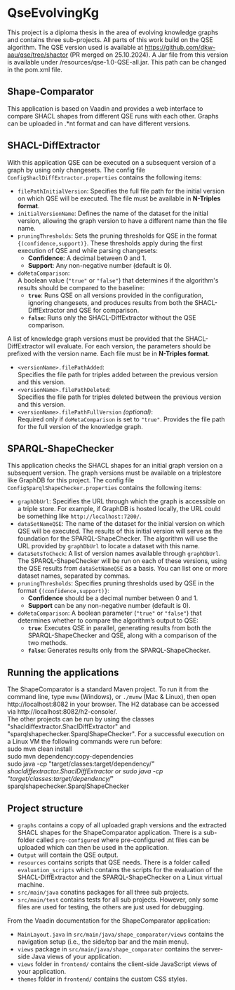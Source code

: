 # QseEvolvingKg

This project is a diploma thesis in the area of evolving knowledge graphs and contains three sub-projects. All parts of this work build on the QSE algorithm. The QSE version used is available at https://github.com/dkw-aau/qse/tree/shactor (PR merged on 25.10.2024). A Jar file from this version is available under /resources/qse-1.0-QSE-all.jar. This path can be changed in the pom.xml file. 

## Shape-Comparator
This application is based on Vaadin and provides a web interface to compare SHACL shapes from different QSE runs with each other. Graphs can be uploaded in .*nt format and can have different versions.

## SHACL-DiffExtractor
With this application QSE can be executed on a subsequent version of a graph by using only changesets. The config file `ConfigShaclDiffExtractor.properties` contains the following items:  
- `filePathInitialVersion`:  Specifies the full file path for the initial version on which QSE will be executed. The file must be available in **N-Triples format**.
- `initialVersionName`:   Defines the name of the dataset for the initial version, allowing the graph version to have a different name than the file name.
- `pruningThresholds`:   Sets the pruning thresholds for QSE in the format `{(confidence,support)}`. These thresholds apply during the first execution of QSE and while parsing changesets:
  - **Confidence**: A decimal between 0 and 1.
  - **Support**: Any non-negative number (default is 0).
- `doMetaComparison`:  
  A boolean value (`"true"` or `"false"`) that determines if the algorithm's results should be compared to the baseline:
  - **`true`**: Runs QSE on all versions provided in the configuration, ignoring changesets, and produces results from both the SHACL-DiffExtractor and QSE for comparison.
  - **`false`**: Runs only the SHACL-DiffExtractor without the QSE comparison.

A list of knowledge graph versions must be provided that the SHACL-DiffExtractor will evaluate. For each version, the parameters should be prefixed with the version name. Each file must be in **N-Triples format**. 
- `<versionName>.filePathAdded`:  
  Specifies the file path for triples added between the previous version and this version.
- `<versionName>.filePathDeleted`:  
  Specifies the file path for triples deleted between the previous version and this version.
- `<versionName>.filePathFullVersion` *(optional)*:  
  Required only if `doMetaComparison` is set to `"true"`. Provides the file path for the full version of the knowledge graph.

## SPARQL-ShapeChecker
This application checks the SHACL shapes for an initial graph version on a subsequent version. The graph versions must be available on a triplestore like GraphDB for this project. The config file `ConfigSparqlShapeChecker.properties` contains the following items:  
- `graphDbUrl`:  Specifies the URL through which the graph is accessible on a triple store. For example, if GraphDB is hosted locally, the URL could be something like `http://localhost:7200/`.
- `dataSetNameQSE`:   The name of the dataset for the initial version on which QSE will be executed. The results of this initial version will serve as the foundation for the SPARQL-ShapeChecker. The algorithm will use the URL provided by `graphDbUrl` to locate a dataset with this name.
- `dataSetsToCheck`:   A list of version names available through `graphDbUrl`. The SPARQL-ShapeChecker will be run on each of these versions, using the QSE results from `dataSetNameQSE` as a basis. You can list one or more dataset names, separated by commas.
- `pruningThresholds`:   Specifies pruning thresholds used by QSE in the format `{(confidence,support)}`:
  - **Confidence** should be a decimal number between 0 and 1.
  - **Support** can be any non-negative number (default is 0).
- `doMetaComparison`:   A boolean parameter (`"true"` or `"false"`) that determines whether to compare the algorithm’s output to QSE:
  - **`true`**: Executes QSE in parallel, generating results from both the SPARQL-ShapeChecker and QSE, along with a comparison of the two methods.
  - **`false`**: Generates results only from the SPARQL-ShapeChecker.

## Running the applications

The ShapeComparator is a standard Maven project. To run it from the command line,
type `mvnw` (Windows), or `./mvnw` (Mac & Linux), then open
http://localhost:8082 in your browser. The H2 database can be accessed via http://localhost:8082/h2-console/.  
The other projects can be run by using the classes "shacldiffextractor.ShaclDiffExtractor" and "sparqlshapechecker.SparqlShapeChecker".
For a successful execution on a Linux VM the following commands were run before:  
sudo mvn clean install  
sudo mvn dependency:copy-dependencies  
sudo java -cp "target/classes:target/dependency/*" shacldiffextractor.ShaclDiffExtractor or sudo java -cp "target/classes:target/dependency/*" sparqlshapechecker.SparqlShapeChecker     

## Project structure

- `graphs` contains a copy of all uploaded graph versions and the extracted SHACL shapes for the ShapeComparator application. There is a sub-folder called `pre-configured` where pre-configured .nt files can be uploaded which can then be used in the application.
- `Output` will contain the QSE output.
- `resources` contains scripts that QSE needs. There is a folder called `evaluation_scripts` which contains the scripts for the evaluation of the SHACL-DiffExtractor and the SPARQL-ShapeChecker on a Linux virtual machine.
- `src/main/java` conatins packages for all three sub projects.
- `src/main/test` contains tests for all sub projects. However, only some files are used for testing, the others are just used for debugging.

From the Vaadin documentation for the ShapeComparator application:
- `MainLayout.java` in `src/main/java/shape_comparator/views` contains the navigation setup (i.e., the
  side/top bar and the main menu).
- `views` package in `src/main/java/shape_comparator` contains the server-side Java views of your application.
- `views` folder in `frontend/` contains the client-side JavaScript views of your application.
- `themes` folder in `frontend/` contains the custom CSS styles.

